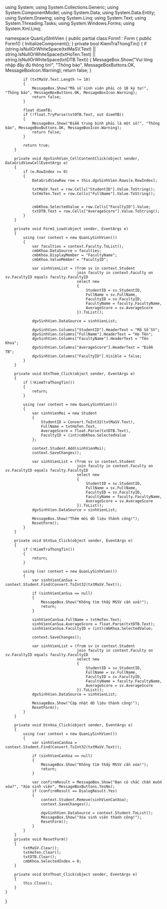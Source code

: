 using System;
using System.Collections.Generic;
using System.ComponentModel;
using System.Data;
using System.Data.Entity;
using System.Drawing;
using System.Linq;
using System.Text;
using System.Threading.Tasks;
using System.Windows.Forms;
using System.Xml.Linq;

namespace QuanLySInhVien
{
    public partial class Form1 : Form
    {
        public Form1()
        {
            InitializeComponent();
        }
        private bool KiemTraThongTin()
        {
            if (string.IsNullOrWhiteSpace(txtMaSV.Text) ||
                string.IsNullOrWhiteSpace(txtHoTen.Text) ||
                string.IsNullOrWhiteSpace(txtDTB.Text))
            {
                MessageBox.Show("Vui lòng nhập đầy đủ thông tin!", "Thông báo", MessageBoxButtons.OK, MessageBoxIcon.Warning);
                return false;
            }

            if (txtMaSV.Text.Length != 10)
            {
                MessageBox.Show("Mã số sinh viên phải có 10 ký tự!", "Thông báo", MessageBoxButtons.OK, MessageBoxIcon.Warning);
                return false;
            }

            float diemTB;
            if (!float.TryParse(txtDTB.Text, out diemTB))
            {
                MessageBox.Show("Điểm trung bình phải là một số!", "Thông báo", MessageBoxButtons.OK, MessageBoxIcon.Warning);
                return false;
            }

            return true;  
        }

        private void dgvSinhVien_CellContentClick(object sender, DataGridViewCellEventArgs e)
        {
            if (e.RowIndex >= 0)
            {
                DataGridViewRow row = this.dgvSinhVien.Rows[e.RowIndex];

                txtMaSV.Text = row.Cells["StudentID"].Value.ToString();
                txtHoTen.Text = row.Cells["FullName"].Value.ToString();
                

                cmbKhoa.SelectedValue = row.Cells["FacultyID"].Value;
                txtDTB.Text = row.Cells["AverageScore"].Value.ToString();  
            }
        }

        private void Form1_Load(object sender, EventArgs e)
        {
            using (var context = new QuanLySinhVien())
            {
                var faculties = context.Faculty.ToList();
                cmbKhoa.DataSource = faculties;
                cmbKhoa.DisplayMember = "FacultyName";  
                cmbKhoa.ValueMember = "FacultyID";      

                var sinhVienList = (from sv in context.Student
                                    join faculty in context.Faculty on sv.FacultyID equals faculty.FacultyID
                                    select new
                                    {
                                        StudentID = sv.StudentID,
                                        FullName = sv.FullName,
                                        FacultyID = sv.FacultyID,
                                        FacultyName = faculty.FacultyName,
                                        AverageScore = sv.AverageScore
                                    }).ToList();

                dgvSinhVien.DataSource = sinhVienList;

                dgvSinhVien.Columns["StudentID"].HeaderText = "Mã Số SV";
                dgvSinhVien.Columns["FullName"].HeaderText = "Họ Tên";
                dgvSinhVien.Columns["FacultyName"].HeaderText = "Tên Khoa";
                dgvSinhVien.Columns["AverageScore"].HeaderText = "Điểm TB";
                dgvSinhVien.Columns["FacultyID"].Visible = false; 
            }
        }

        private void btnThem_Click(object sender, EventArgs e)
        {
            if (!KiemTraThongTin())
            {
                return;
            }

            using (var context = new QuanLySinhVien())
            {
                var sinhVienMoi = new Student
                {
                    StudentID = Convert.ToInt32(txtMaSV.Text),  
                    FullName = txtHoTen.Text,
                    AverageScore = float.Parse(txtDTB.Text),
                    FacultyID = (int)cmbKhoa.SelectedValue
                };

                context.Student.Add(sinhVienMoi);
                context.SaveChanges();

                var sinhVienList = (from sv in context.Student
                                    join faculty in context.Faculty on sv.FacultyID equals faculty.FacultyID
                                    select new
                                    {
                                        StudentID = sv.StudentID,
                                        FullName = sv.FullName,
                                        FacultyID = sv.FacultyID,
                                        FacultyName = faculty.FacultyName,
                                        AverageScore = sv.AverageScore
                                    }).ToList();
                dgvSinhVien.DataSource = sinhVienList;

                MessageBox.Show("Thêm mới dữ liệu thành công!");
                ResetForm();
            }
        }

        private void btnSua_Click(object sender, EventArgs e)
        {
            if (!KiemTraThongTin())
            {
                return; 
            }

            using (var context = new QuanLySinhVien())
            {
                var sinhVienCanSua = context.Student.Find(Convert.ToInt32(txtMaSV.Text));

                if (sinhVienCanSua == null)
                {
                    MessageBox.Show("Không tìm thấy MSSV cần sửa!");
                    return;
                }

                sinhVienCanSua.FullName = txtHoTen.Text;
                sinhVienCanSua.AverageScore = float.Parse(txtDTB.Text);
                sinhVienCanSua.FacultyID = (int)cmbKhoa.SelectedValue;

                context.SaveChanges();

                var sinhVienList = (from sv in context.Student
                                    join faculty in context.Faculty on sv.FacultyID equals faculty.FacultyID
                                    select new
                                    {
                                        StudentID = sv.StudentID,
                                        FullName = sv.FullName,
                                        FacultyID = sv.FacultyID,
                                        FacultyName = faculty.FacultyName,
                                        AverageScore = sv.AverageScore
                                    }).ToList();
                dgvSinhVien.DataSource = sinhVienList;

                MessageBox.Show("Cập nhật dữ liệu thành công!");
                ResetForm();
            }
        }

        private void btnXoa_Click(object sender, EventArgs e)
        {
            using (var context = new QuanLySinhVien())
            {
                var sinhVienCanXoa = context.Student.Find(Convert.ToInt32(txtMaSV.Text));

                if (sinhVienCanXoa == null)
                {
                    MessageBox.Show("Không tìm thấy MSSV cần xóa!");
                    return;
                }

                var confirmResult = MessageBox.Show("Bạn có chắc chắn muốn xóa?", "Xóa sinh viên", MessageBoxButtons.YesNo);
                if (confirmResult == DialogResult.Yes)
                {
                    context.Student.Remove(sinhVienCanXoa);
                    context.SaveChanges();

                    dgvSinhVien.DataSource = context.Student.ToList();
                    MessageBox.Show("Xóa sinh viên thành công!");
                    ResetForm();
                }
            }
        }
        private void ResetForm()
        {
            txtMaSV.Clear();
            txtHoTen.Clear();
            txtDTB.Clear();
            cmbKhoa.SelectedIndex = 0;
        }

        private void btnThoat_Click(object sender, EventArgs e)
        {
            this.Close();
        }
    }
}
